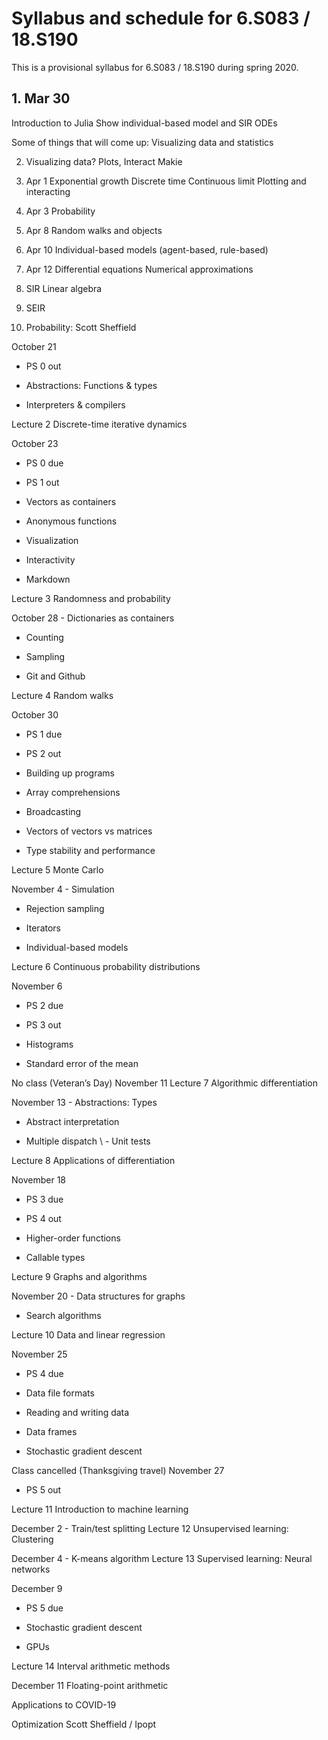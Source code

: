 # Syllabus and schedule for 6.S083 / 18.S190

This is a provisional syllabus for 6.S083 / 18.S190 during spring 2020.


## 1. Mar 30
Introduction to Julia
Show individual-based model
and SIR ODEs

Some of things that will come up:
Visualizing data and statistics


02. Visualizing data?
Plots, Interact
Makie

02. Apr 1
Exponential growth
Discrete time
Continuous limit
Plotting and interacting

03. Apr 3
Probability


04. Apr 8
Random walks and objects

05. Apr 10
Individual-based models
(agent-based, rule-based)

06. Apr 12
Differential equations
Numerical approximations

07. SIR
Linear algebra

08. SEIR


07. Probability: Scott Sheffield



October 21
- PS 0 out

- Abstractions: Functions & types
- Interpreters & compilers

Lecture 2
Discrete-time iterative dynamics

October 23
- PS 0 due

- PS 1 out

- Vectors as containers
- Anonymous functions

- Visualization

- Interactivity

- Markdown

Lecture 3
Randomness and probability

October 28	- Dictionaries as containers
- Counting

- Sampling

- Git and Github

Lecture 4
Random walks

October 30
- PS 1 due

- PS 2 out

- Building up programs
- Array comprehensions

- Broadcasting

- Vectors of vectors vs matrices

- Type stability and performance

Lecture 5
Monte Carlo

November 4	- Simulation
- Rejection sampling

- Iterators

- Individual-based models

Lecture 6
Continuous probability distributions

November 6
- PS 2 due

- PS 3 out

- Histograms
- Standard error of the mean

No class (Veteran’s Day)	November 11
Lecture 7
Algorithmic differentiation

November 13	- Abstractions: Types
- Abstract interpretation

- Multiple dispatch \ - Unit tests

Lecture 8
Applications of differentiation

November 18
- PS 3 due

- PS 4 out

- Higher-order functions
- Callable types

Lecture 9
Graphs and algorithms

November 20	- Data structures for graphs
- Search algorithms

Lecture 10
Data and linear regression

November 25
- PS 4 due

- Data file formats
- Reading and writing data

- Data frames

- Stochastic gradient descent

Class cancelled (Thanksgiving travel)	November 27
- PS 5 out

Lecture 11
Introduction to machine learning

December 2	- Train/test splitting
Lecture 12
Unsupervised learning: Clustering

December 4	- K-means algorithm
Lecture 13
Supervised learning: Neural networks

December 9
- PS 5 due

- Stochastic gradient descent
- GPUs

Lecture 14
Interval arithmetic methods

December 11	Floating-point arithmetic


Applications to COVID-19

Optimization
Scott Sheffield / Ipopt
